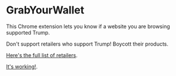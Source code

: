 # GrabYourWallet

This Chrome extension lets you know if a website you are browsing supported Trump.

Don't support retailers who support Trump! Boycott their products.

[Here's the full list of retailers](https://docs.google.com/spreadsheets/d/1vu0Y0HvadMgG_LN7dF8W7M66oPCcx_nmSARQWirV7iY/htmlview?usp=drivesdk&sle=true#).

[It's working!](https://twitter.com/shannoncoulter/status/797509318945828864).

